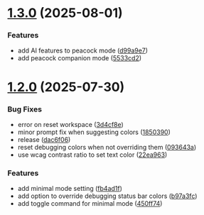 # [1.3.0](https://github.com/sinedied/lantern-vscode-extension/compare/1.2.0...1.3.0) (2025-08-01)


### Features

* add AI features to peacock mode ([d99a9e7](https://github.com/sinedied/lantern-vscode-extension/commit/d99a9e7da7436769d4f52d4ed26ed3517e56a725))
* add peacock companion mode ([5533cd2](https://github.com/sinedied/lantern-vscode-extension/commit/5533cd2fa2ce735402c824b505282df69ca1c80a))

# [1.2.0](https://github.com/sinedied/lantern-vscode-extension/compare/1.1.0...1.2.0) (2025-07-30)


### Bug Fixes

* error on reset workspace ([3d4cf8e](https://github.com/sinedied/lantern-vscode-extension/commit/3d4cf8ec20026764ba0304793304fd21e7229e13))
* minor prompt fix when suggesting colors ([1850390](https://github.com/sinedied/lantern-vscode-extension/commit/185039063f37c242aa8b13c53ca5b4be8c4b175e))
* release ([dac6f06](https://github.com/sinedied/lantern-vscode-extension/commit/dac6f0664cbd0e55987a21f567f01ce0d0f9d1b7))
* reset debugging colors when not overriding them ([093643a](https://github.com/sinedied/lantern-vscode-extension/commit/093643a4ca214a1996e33f46e9215b72089bff66))
* use wcag contrast ratio to set text color ([22ea963](https://github.com/sinedied/lantern-vscode-extension/commit/22ea9631967e68cb860a432dab779586462e366e))


### Features

* add minimal mode setting ([fb4ad1f](https://github.com/sinedied/lantern-vscode-extension/commit/fb4ad1f43ac50a2b4d62e7afdb48303b116d8ff0))
* add option to override debugging status bar colors ([b97a3fc](https://github.com/sinedied/lantern-vscode-extension/commit/b97a3fc155dc8abdd6bf46ba52d888eaa238538f))
* add toggle command for minimal mode ([450ff74](https://github.com/sinedied/lantern-vscode-extension/commit/450ff74be23bb30494681081d814e98c51498f8d))
